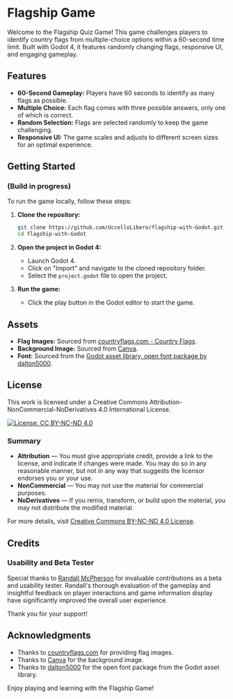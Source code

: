 # Flagship Game

Welcome to the Flagship Quiz Game! This game challenges players to identify country flags from multiple-choice options within a 60-second time limit. Built with Godot 4, it features randomly changing flags, responsive UI, and engaging gameplay.

## Features

- **60-Second Gameplay:** Players have 60 seconds to identify as many flags as possible.
- **Multiple Choice:** Each flag comes with three possible answers, only one of which is correct.
- **Random Selection:** Flags are selected randomly to keep the game challenging.
- **Responsive UI:** The game scales and adjusts to different screen sizes for an optimal experience.

## Getting Started

### (Build in progress)

To run the game locally, follow these steps:

1. **Clone the repository:**
	```sh
	git clone https://github.com/UccelloLibero/flagship-with-Godot.git
	cd flagship-with-Godot
	```

2. **Open the project in Godot 4:**
	- Launch Godot 4.
	- Click on "Import" and navigate to the cloned repository folder.
	- Select the `project.godot` file to open the project.

3. **Run the game:**
	- Click the play button in the Godot editor to start the game.

## Assets

- **Flag Images:** Sourced from [countryflags.com - Country Flags](https://www.countryflags.com/image-overview/).
- **Background Image:** Sourced from [Canva](https://www.canva.com/).
- **Font:** Sourced from the [Godot asset library, open font package by dalton5000](https://godotengine.org/asset-library/asset/316).

## License

This work is licensed under a Creative Commons Attribution-NonCommercial-NoDerivatives 4.0 International License. 

[![License: CC BY-NC-ND 4.0](https://licensebuttons.net/l/by-nc-nd/4.0/88x31.png)](http://creativecommons.org/licenses/by-nc-nd/4.0/)

### Summary
- **Attribution** — You must give appropriate credit, provide a link to the license, and indicate if changes were made. You may do so in any reasonable manner, but not in any way that suggests the licensor endorses you or your use.
- **NonCommercial** — You may not use the material for commercial purposes.
- **NoDerivatives** — If you remix, transform, or build upon the material, you may not distribute the modified material.

For more details, visit [Creative Commons BY-NC-ND 4.0 License](http://creativecommons.org/licenses/by-nc-nd/4.0/).

## Credits

### Usability and Beta Tester

Special thanks to [Randall McPherson](https://github.com/rlmcpherson) for invaluable contributions as a beta and usability tester. Randall's thorough evaluation of the gameplay and insightful feedback on player interactions and game information display have significantly improved the overall user experience. 

Thank you for your support! 

## Acknowledgments

- Thanks to [countryflags.com](https://www.countryflags.com/about/) for providing flag images.
- Thanks to [Canva](https://www.canva.com/) for the background image.
- Thanks to [dalton5000](https://godotengine.org/asset-library/asset/316) for the open font package from the Godot asset library.

Enjoy playing and learning with the Flagship Game!

